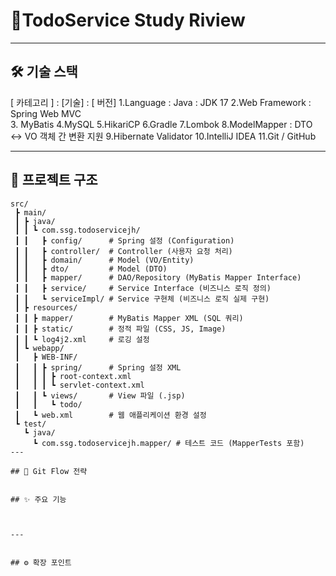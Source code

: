 #  📖TodoService Study Riview



---

## 🛠️ 기술 스택
[ 카테고리 ] : [기술] : [ 버전]
1.Language :	Java	:	JDK 17 
2.Web Framework	: Spring Web MVC	 
3.	MyBatis	
4.MySQL
5.HikariCP
6.Gradle
7.Lombok
8.ModelMapper  : DTO ↔ VO 객체 간 변환 지원 
9.Hibernate Validator
10.IntelliJ IDEA
11.Git / GitHub


---

## 📂 프로젝트 구조

```
src/
 ┣ main/
 ┃ ┣ java/
 ┃ ┃ ┗ com.ssg.todoservicejh/
 ┃ ┃   ┣ config/      # Spring 설정 (Configuration)
 ┃ ┃   ┣ controller/  # Controller (사용자 요청 처리)
 ┃ ┃   ┣ domain/      # Model (VO/Entity)
 ┃ ┃   ┣ dto/         # Model (DTO)
 ┃ ┃   ┣ mapper/      # DAO/Repository (MyBatis Mapper Interface)
 ┃ ┃   ┣ service/     # Service Interface (비즈니스 로직 정의)
 ┃ ┃   ┗ serviceImpl/ # Service 구현체 (비즈니스 로직 실제 구현)
 ┃ ┣ resources/
 ┃ ┃ ┣ mapper/        # MyBatis Mapper XML (SQL 쿼리)
 ┃ ┃ ┣ static/        # 정적 파일 (CSS, JS, Image)
 ┃ ┃ ┗ log4j2.xml     # 로깅 설정
 ┃ ┗ webapp/
 ┃   ┣ WEB-INF/
 ┃   ┃ ┣ spring/      # Spring 설정 XML
 ┃   ┃ ┃ ┣ root-context.xml
 ┃   ┃ ┃ ┗ servlet-context.xml
 ┃   ┃ ┗ views/       # View 파일 (.jsp)
 ┃   ┃   ┗ todo/
 ┃   ┗ web.xml        # 웹 애플리케이션 환경 설정
 ┗ test/
   ┗ java/
     ┗ com.ssg.todoservicejh.mapper/ # 테스트 코드 (MapperTests 포함)
---

## 🔀 Git Flow 전략


## ✨ 주요 기능



---


## ⚙️ 확장 포인트

